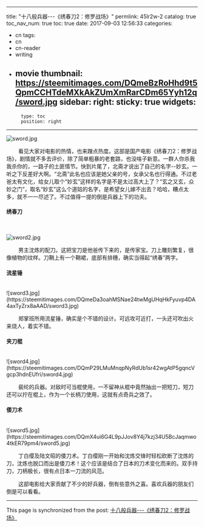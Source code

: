 
---
title: "十八般兵器---《绣春刀2：修罗战场》"
permlink: 45lr2w-2
catalog: true
toc_nav_num: true
toc: true
date: 2017-09-03 12:56:33
categories:
- cn
tags:
- cn
- cn-reader
- writing
- movie
thumbnail: https://steemitimages.com/DQmeBzRoHhd9t5QpmCCHTdeMXkAkZUmXmRarCDm65Yyh12q/sword.jpg
sidebar:
    right:
        sticky: true
widgets:
    -
        type: toc
        position: right
---


![sword.jpg](https://steemitimages.com/DQmeBzRoHhd9t5QpmCCHTdeMXkAkZUmXmRarCDm65Yyh12q/sword.jpg)

&nbsp;&nbsp;&nbsp;&nbsp;&nbsp;&nbsp;&nbsp;&nbsp;看见大家对电影的热情，也来蹭点热度。这部是国产电影《绣春刀2：修罗战场》，剧情就不多去评价，除了简单粗暴的老套路，也没啥子新意。一群人你杀我我杀你的，一路子的土匪情节。快到片尾了，北斋才说出了自己的名字--妙玄。一听之下反差好大啊。“北斋”此名也应该是她父亲的号，女承父名也行得通。不过老爸太有文化，给女儿取个“妙玄”这样的名字是不是太过高大上了？“玄之又玄，众妙之门”，取名“妙玄”这么个道姑的名字，是希望女儿嫁不出去？哈哈，糟点太多，就不一一尽述了。不过值得一提的倒是兵器上下的功夫。

#### 绣春刀
</br>

![sword2.jpg](https://steemitimages.com/DQma8JYMdNw9RVcG29NDS2zXCRsY9RgofFhZp1fjZTzicSD/sword2.jpg)

&nbsp;&nbsp;&nbsp;&nbsp;&nbsp;&nbsp;&nbsp;&nbsp;男主沈炼的配刀。这把宝刀是他爸传下来的，是传家宝。刀上雕刻繁复，很像植物的纹样。刀鞘上有一个鞘裙，底部有排穗，确实当得起“绣春”两字。

#### 流星锤
</br>
![sword3.jpg](https://steemitimages.com/DQmeDa3oahMSNae24twMgUHqHkFyuvp4DA4axTyZrx8aAAD/sword3.jpg)

&nbsp;&nbsp;&nbsp;&nbsp;&nbsp;&nbsp;&nbsp;&nbsp;郑掌班所用流星锤，确实是个不错的设计。可远攻可近打，一头还可吹出火来烧人，着实不错。

#### 夹刀棍
</br>
![sword4.jpg](https://steemitimages.com/DQmP29LMuMnqpNyRdUb1sr42wgAtP5gqncVgcp3hdnEUfri/sword4.jpg)

&nbsp;&nbsp;&nbsp;&nbsp;&nbsp;&nbsp;&nbsp;&nbsp;裴纶的兵器。对敌时可当棍使用，一不留神从棍中竟然抽出一把短刀，短刀还可以拧在棍上，作为一个长柄刀使用，这就有点奇兵之效了。

#### 倭刀术
</br>
![sword5.jpg](https://steemitimages.com/DQmX4ui6G4L9pJJov8Y4j7kzj34U5BcJaqmwo4tkER79pm4/sword5.jpg)

&nbsp;&nbsp;&nbsp;&nbsp;&nbsp;&nbsp;&nbsp;&nbsp;丁白缨及陆文昭的倭刀术。丁白缨刚一开始和沈炼交锋时轻松砍断了沈炼的刀，沈炼也脱口而出是倭刀术！这个应该是结合了日本的刀术变化而来的。双手持刀，刀柄极长，很有点日本一刀流的风范。

&nbsp;&nbsp;&nbsp;&nbsp;&nbsp;&nbsp;&nbsp;&nbsp;这部电影给大家贡献了不少的好兵器，倒有些意外之喜。喜欢兵器的朋友们倒是可以看看。

- - -

This page is synchronized from the post: [十八般兵器---《绣春刀2：修罗战场》](https://steemit.com/@lemooljiang/45lr2w-2)

